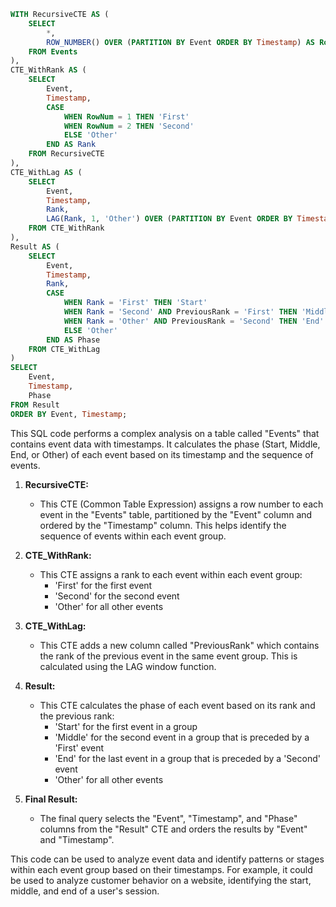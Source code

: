```sql
WITH RecursiveCTE AS (
    SELECT
        *,
        ROW_NUMBER() OVER (PARTITION BY Event ORDER BY Timestamp) AS RowNum
    FROM Events
),
CTE_WithRank AS (
    SELECT
        Event,
        Timestamp,
        CASE
            WHEN RowNum = 1 THEN 'First'
            WHEN RowNum = 2 THEN 'Second'
            ELSE 'Other'
        END AS Rank
    FROM RecursiveCTE
),
CTE_WithLag AS (
    SELECT
        Event,
        Timestamp,
        Rank,
        LAG(Rank, 1, 'Other') OVER (PARTITION BY Event ORDER BY Timestamp) AS PreviousRank
    FROM CTE_WithRank
),
Result AS (
    SELECT
        Event,
        Timestamp,
        Rank,
        CASE
            WHEN Rank = 'First' THEN 'Start'
            WHEN Rank = 'Second' AND PreviousRank = 'First' THEN 'Middle'
            WHEN Rank = 'Other' AND PreviousRank = 'Second' THEN 'End'
            ELSE 'Other'
        END AS Phase
    FROM CTE_WithLag
)
SELECT
    Event,
    Timestamp,
    Phase
FROM Result
ORDER BY Event, Timestamp;
```

This SQL code performs a complex analysis on a table called "Events" that contains event data with timestamps. It calculates the phase (Start, Middle, End, or Other) of each event based on its timestamp and the sequence of events.

1. **RecursiveCTE:**
   - This CTE (Common Table Expression) assigns a row number to each event in the "Events" table, partitioned by the "Event" column and ordered by the "Timestamp" column. This helps identify the sequence of events within each event group.

2. **CTE_WithRank:**
   - This CTE assigns a rank to each event within each event group:
     - 'First' for the first event
     - 'Second' for the second event
     - 'Other' for all other events

3. **CTE_WithLag:**
   - This CTE adds a new column called "PreviousRank" which contains the rank of the previous event in the same event group. This is calculated using the LAG window function.

4. **Result:**
   - This CTE calculates the phase of each event based on its rank and the previous rank:
     - 'Start' for the first event in a group
     - 'Middle' for the second event in a group that is preceded by a 'First' event
     - 'End' for the last event in a group that is preceded by a 'Second' event
     - 'Other' for all other events

5. **Final Result:**
   - The final query selects the "Event", "Timestamp", and "Phase" columns from the "Result" CTE and orders the results by "Event" and "Timestamp".

This code can be used to analyze event data and identify patterns or stages within each event group based on their timestamps. For example, it could be used to analyze customer behavior on a website, identifying the start, middle, and end of a user's session.